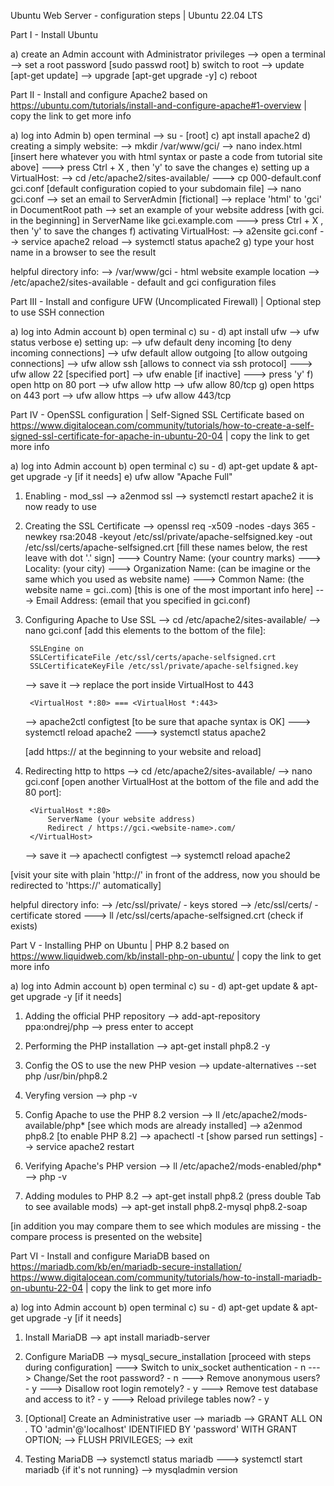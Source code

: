 Ubuntu Web Server - configuration steps | Ubuntu 22.04 LTS

Part I - Install Ubuntu

a) create an Admin account with Administrator privileges
    --> open a terminal
    --> set a root password [sudo passwd root]
b) switch to root
    --> update [apt-get update]
    --> upgrade [apt-get upgrade -y]
c) reboot

Part II - Install and configure Apache2
    based on https://ubuntu.com/tutorials/install-and-configure-apache#1-overview | copy the link to get more info

a) log into Admin
b) open terminal
    --> su - [root]
c) apt install apache2
d) creating a simply website:
    --> mkdir /var/www/gci/
    --> nano index.html [insert here whatever you with html syntax or paste a code from tutorial site above]
        ---> press Ctrl + X , then 'y' to save the changes
e) setting up a VirtualHost:
    --> cd /etc/apache2/sites-available/
        ---> cp 000-default.conf gci.conf [default configuration copied to your subdomain file]
    --> nano gci.conf
    --> set an email to ServerAdmin [fictional]
    --> replace 'html' to 'gci' in DocumentRoot path
    --> set an example of your website address [with gci. in the beginning] in ServerName like gci.example.com
        ---> press Ctrl + X , then 'y' to save the changes
f) activating VirtualHost:
    --> a2ensite gci.conf
    --> service apache2 reload
    --> systemctl status apache2
g) type your host name in a browser to see the result

helpful directory info:
    --> /var/www/gci - html website example location
    --> /etc/apache2/sites-available - default and gci configuration files

Part III - Install and configure UFW (Uncomplicated Firewall) | Optional step to use SSH connection

a) log into Admin account
b) open terminal
c) su -
d) apt install ufw
    --> ufw status verbose
e) setting up:
    --> ufw default deny incoming [to deny incoming connections]
    --> ufw default allow outgoing [to allow outgoing connections]
    --> ufw allow ssh [allows to connect via ssh protocol]
        ---> ufw allow 22 [specified port]
    --> ufw enable [if inactive]
        ---> press 'y'
f) open http on 80 port
    --> ufw allow http
    --> ufw allow 80/tcp
g) open https on 443 port
    --> ufw allow https
    --> ufw allow 443/tcp

Part IV - OpenSSL configuration | Self-Signed SSL Certificate
    based on https://www.digitalocean.com/community/tutorials/how-to-create-a-self-signed-ssl-certificate-for-apache-in-ubuntu-20-04 | copy the link to get more info

a) log into Admin account
b) open terminal
c) su -
d) apt-get update & apt-get upgrade -y [if it needs]
e) ufw allow "Apache Full"

1. Enabling - mod_ssl
    --> a2enmod ssl
    --> systemctl restart apache2
it is now ready to use

2. Creating the SSL Certificate
    --> openssl req -x509 -nodes -days 365 -newkey rsa:2048 -keyout /etc/ssl/private/apache-selfsigned.key -out /etc/ssl/certs/apache-selfsigned.crt
    [fill these names below, the rest leave with dot '.' sign]
        ---> Country Name: (your country marks)
        ---> Locality: (your city)
        ---> Organization Name: (can be imagine or the same which you used as website name)
        ---> Common Name: (the website name = gci.<example>.com) [this is one of the most important info here]
        ---> Email Address: (email that you specified in gci.conf)

3. Configuring Apache to Use SSL
    --> cd /etc/apache2/sites-available/
    --> nano gci.conf
        [add this elements to the bottom of the file]:

        SSLEngine on
        SSLCertificateFile /etc/ssl/certs/apache-selfsigned.crt
        SSLCertificateKeyFile /etc/ssl/private/apache-selfsigned.key
    
    --> save it
    --> replace the port inside VirtualHost to 443

        <VirtualHost *:80> === <VirtualHost *:443>

    --> apache2ctl configtest [to be sure that apache syntax is OK]
        ---> systemctl reload apache2
        ---> systemctl status apache2
    
    [add https:// at the beginning to your website and reload]

4. Redirecting http to https
    --> cd /etc/apache2/sites-available/
    --> nano gci.conf 
        [open another VirtualHost at the bottom of the file and add the 80 port]:

        <VirtualHost *:80>
	        ServerName (your website address)
	        Redirect / https://gci.<website-name>.com/
        </VirtualHost>
    
    --> save it
    --> apachectl configtest
    --> systemctl reload apache2

[visit your site with plain 'http://' in front of the address, now you should be redirected to 'https://' automatically]

helpful directory info:
    --> /etc/ssl/private/ - keys stored
    --> /etc/ssl/certs/ - certificate stored ---> ll /etc/ssl/certs/apache-selfsigned.crt (check if exists)

Part V - Installing PHP on Ubuntu | PHP 8.2 
    based on https://www.liquidweb.com/kb/install-php-on-ubuntu/ | copy the link to get more info

a) log into Admin account
b) open terminal
c) su -
d) apt-get update & apt-get upgrade -y [if it needs]

1. Adding the official PHP repository
    --> add-apt-repository ppa:ondrej/php
    --> press enter to accept

2. Performing the PHP installation
    --> apt-get install php8.2 -y

3. Config the OS to use the new PHP vesion
    --> update-alternatives --set php /usr/bin/php8.2

4. Veryfing version
    --> php -v

5. Config Apache to use the PHP 8.2 version
    --> ll /etc/apache2/mods-available/php* [see which mods are already installed]
    --> a2enmod php8.2 [to enable PHP 8.2]
    --> apachectl -t [show parsed run settings]
    --> service apache2 restart

6. Verifying Apache's PHP version
    --> ll /etc/apache2/mods-enabled/php*
    --> php -v

7. Adding modules to PHP 8.2
    --> apt-get install php8.2 (press double Tab to see available mods)
    --> apt-get install php8.2-mysql php8.2-soap

[in addition you may compare them to see which modules are missing - the compare process is presented on the website]

Part VI - Install and configure MariaDB
    based on
        https://mariadb.com/kb/en/mariadb-secure-installation/
        https://www.digitalocean.com/community/tutorials/how-to-install-mariadb-on-ubuntu-22-04
        | copy the link to get more info

a) log into Admin account
b) open terminal
c) su -
d) apt-get update & apt-get upgrade -y [if it needs]

1. Install MariaDB
    --> apt install mariadb-server

2. Configure MariaDB
    --> mysql_secure_installation
    [proceed with steps during configuration]
        ---> Switch to unix_socket authentication - n
        ---> Change/Set the root password? - n
        ---> Remove anonymous users? - y
        ---> Disallow root login remotely? - y
        ---> Remove test database and access to it? - y
        ---> Reload privilege tables now? - y

3. [Optional] Create an Administrative user
    --> mariadb
    --> GRANT ALL ON *.* TO 'admin'@'localhost' IDENTIFIED BY 'password' WITH GRANT OPTION;
    --> FLUSH PRIVILEGES;
    --> exit

4. Testing MariaDB
    --> systemctl status mariadb
        ---> systemctl start mariadb {if it's not running}
    --> mysqladmin version